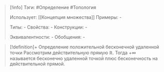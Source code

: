 > [!info]
> Тэги: #Определение #Топология  
> 
> Использует: [[Концепция множества]]
> Примеры: *-*
> 
> Типы: *-*
> Свойства: *-*
> Конструкции: *-*
> 
> Эквивалентности: *-*
> Обобщения: *-*

> [!definition]+ Определение положительной бесконечной удаленной точки
> Рассмотрим действительную прямую $\mathbb{R}$. Тогда $+\infty$ называется бесконечно удаленной точкой плюс бесконечность на действительной прямой.  